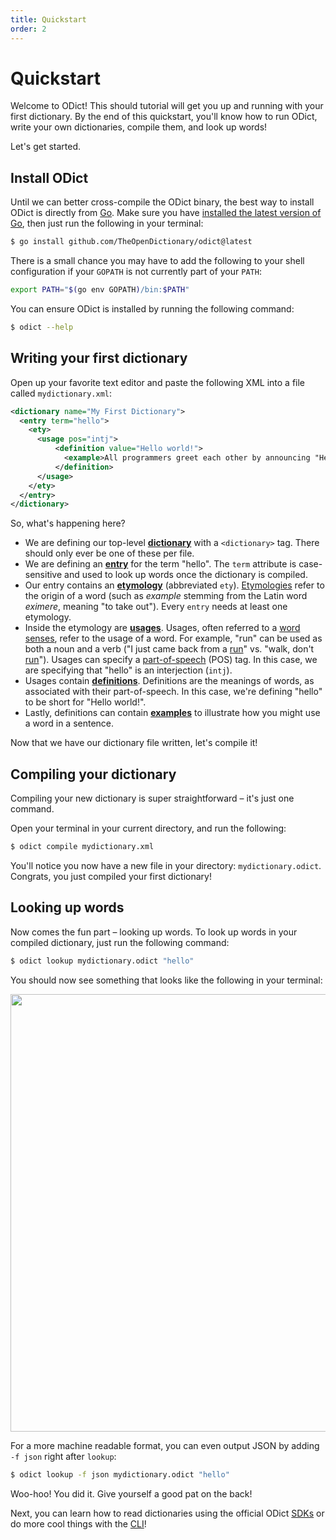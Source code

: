 ```yaml
---
title: Quickstart
order: 2
---
```


# Quickstart

Welcome to ODict! This should tutorial will get you up and running with your first dictionary. By the end of this quickstart, you'll know how to run ODict, write your own dictionaries, compile them, and look up words!

Let's get started.

## Install ODict

Until we can better cross-compile the ODict binary, the best way to install ODict is directly from [Go](https://go.dev/). Make sure you have [installed the latest version of Go](https://go.dev/doc/install), then just run the following in your terminal:

```bash
$ go install github.com/TheOpenDictionary/odict@latest
```

There is a small chance you may have to add the following to your shell configuration if your `GOPATH` is not currently part of your `PATH`:

```bash
export PATH="$(go env GOPATH)/bin:$PATH"
```

You can ensure ODict is installed by running the following command:

```bash
$ odict --help
```

## Writing your first dictionary

Open up your favorite text editor and paste the following XML into a file called `mydictionary.xml`:

```xml
<dictionary name="My First Dictionary">
  <entry term="hello">
    <ety>
      <usage pos="intj">
          <definition value="Hello world!">
            <example>All programmers greet each other by announcing "Hello world!"</example>
          </definition>
      </usage>
    </ety>
  </entry>
</dictionary>
```

So, what's happening here?

- We are defining our top-level [**dictionary**](/docs/xml/dictionary) with a `<dictionary>` tag. There should only ever be one of these per file.
- We are defining an [**entry**](/docs/xml/entry) for the term "hello". The `term` attribute is case-sensitive and used to look up words once the dictionary is compiled.
- Our entry contains an [**etymology**](/docs/xml/ety) (abbreviated `ety`). [Etymologies](https://en.wikipedia.org/wiki/Etymology) refer to the origin of a word (such as _example_ stemming from the Latin word _eximere_, meaning "to take out"). Every `entry` needs at least one etymology.
- Inside the etymology are [**usages**](/docs/xml/usage). Usages, often referred to a [word senses](https://en.wikipedia.org/wiki/Word_sense), refer to the usage of a word. For example, "run" can be used as both a noun and a verb ("I just came back from a <u>run</u>" vs. "walk, don't <u>run</u>"). Usages can specify a [part-of-speech](/docs/xml/usage#part-of-speech) (POS) tag. In this case, we are specifying that "hello" is an interjection (`intj`).
- Usages contain [**definitions**](/docs/xml/definition). Definitions are the meanings of words, as associated with their part-of-speech. In this case, we're defining "hello" to be short for "Hello world!".
- Lastly, definitions can contain [**examples**](/docs/xml/example) to illustrate how you might use a word in a sentence.

Now that we have our dictionary file written, let's compile it!

## Compiling your dictionary

Compiling your new dictionary is super straightforward – it's just one command. 

Open your terminal in your current directory, and run the following:

```bash
$ odict compile mydictionary.xml
```

You'll notice you now have a new file in your directory: `mydictionary.odict`. Congrats, you just compiled your first dictionary!

## Looking up words

Now comes the fun part – looking up words. To look up words in your compiled dictionary, just run the following command:

```bash
$ odict lookup mydictionary.odict "hello"
```

You should now see something that looks like the following in your terminal:

<img src="/terminal.svg" width="700" class="mx-auto shadow-lg" />

For a more machine readable format, you can even output JSON by adding `-f json` right after `lookup`:

```bash
$ odict lookup -f json mydictionary.odict "hello"
```

Woo-hoo! You did it. Give yourself a good pat on the back!

Next, you can learn how to read dictionaries using the official ODict [SDKs](/docs/sdks) or do more cool things with the [CLI](/docs/cli)! 
